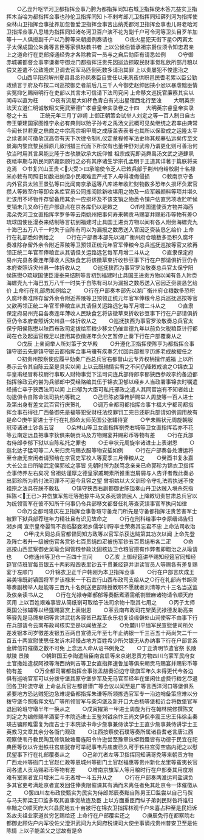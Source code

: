 <!-- { "loadSidebar": true } -->
　　○乙丑升呕罕河卫都指挥佥事乃胯为都指挥同知右城卫指挥使木答兀益实卫指挥木当哈为都指挥佥事也孙伦卫指挥同知卜不剌考郎兀卫指挥同知薛列河为指挥使朵林山卫指挥佥事扯养加忽鲁爱卫指挥佥事苦出纳秃都河卫指挥佥事也儿哥老哈河卫指挥佥事八思塔为指挥同知渚冬河卫百户演不花为副千户可令河等卫头目歹羊加等十一人俱授副千户以乃胯等来朝援例奏请也
　　○夜火星犯天街下星○丙寅太子太保成国公朱勇等言臣等家俱缺教书者  上以公候伯皆承祖宗爵位须令知忠君亲上之道命行在吏部择通经秀才各除教官一员与之自后勋臣有请悉如例
　　○守御赤城署都督佥事李谦奏守御龙门都指挥汪贵先因巡边掠取民财事觉私歛所部月粮以偿又差遣不公致隆庆卫调去官军马匹倒死数多请治其罪  上以贵屡犯不悛逮治之
　　○山西平阳府解州夏县县丞孙凤奏臣自受任以来夙夜供职邑民耆老累以臣公勤政绩言于府及布按二司巡按御史者前后几三千人今御史赵绅因挟小忿以暴虐黜臣情实冤抑乞赐辩明行在吏部以其言未可信请下法司究问  上命移文巡抚官廉察其实以闻毋以直为枉
　　○夜有流星大如杯色青白有光出星宿西北行至浊
　　大明英宗法天立道仁明诚敬昭文宪武至德广孝睿皇帝实录卷之十四
　大明英宗睿皇帝实录卷之十五
　　正统元年三月丁卯朔  上御正朝策会试举人刘定之等一百人制曰自古帝王肇建国家图惟宁永必有典则以贻子孙考之禹汤文武概可见矣继统之君率由典常今闻长世若夏之启商之中宗高宗祖甲周之成康盖表表者也其所以保盈成之运隆太平之续者尚可徵欤汉高帝有天下次律令制礼仪定章程修军法史称其规摹弘远矣传至文景海内黎庶黎民醇原几致刑措三代而下所仅有也董仲舒对武帝乃谓更化则可善治何欤当时用其言果能比隆于古欤朕钦承大统仰惟  祖宗成宪即尧舜禹汤文武之道肆夙夜祗率期与斯民同跻雍熙顾行之必有其序诸生学宗孔孟明于王道其详著于篇朕将亲览焉　○书复兴山王贵＜火受＞曰承喻使令乏人已敕兵部于荆州府给校尉十名禄米亦敕有司照旧如数进纳但小民艰难宜严戒下人毋得凌侮侵损
　　○敕南京守备内外官员太监王景弘等曰比闻南京承运等八库递年收贮财物数多恐年久损坏负累官攒人等敕至尔等即会各库官员公同拣阅除新收堪用之物及一应军器颜料等项并堪久贮该用不坏物件存留备用其余一应损坏及不该支销之物悉令铺户估直另项收贮听候支销未几又命行在户部盘点在京各库仍以是敕之
　　○爪哇国遣使贡方物并海西弗朵秃河卫女直指挥孛罗多等云南姚州把事何寿来朝贡马赐宴并赐彩币等物有差○琉球国使臣漫泰来结制等言初到福建时止具国王进贡方物以闻有各人附赍海螺壳九十海巴五万八千一时失于自陈有司以为漏报之数悉送入官因乏赍装恳乞给价  上命行在礼部悉如例给之
　　○行在户部奏本部先以湖广衡州府仓粮数多恐积久腐坏奏准除存留外余令附近茶陵等卫预领正统元年官军俸粮今总兵巡抚巡按等官又欲再领正统二年官军俸粮宜从其请但关运路远乞每军月增二斗从之
　　○直隶保定府易州完县各奏连年薄收人民缺食乞将该徵草束折收钞豆事下行在户部请俱折豆仍令本府查照诉灾州县一体折收从之
　　○巡抚狭西为事官罗汝敬奏总兵官太保宁阳侯陈懋○琉球国使臣漫泰来结制等言初到福建时止具国王进贡方物以闻有各人附赍海螺壳九十海巴五万八千一时失于自陈有司以为漏报之数悉送入官因乏赍装恳乞给价  上命行在礼部悉如例给之
　　○行在户部奏本部先以湖广衡州府仓粮数多恐积久腐坏奏准除存留外余令附近茶陵等卫预领正统元年官军俸粮今总兵巡抚巡按等官又欲再领正统二年官军俸粮宜从其请但关运路远乞每军月增二斗从之
　　○直隶保定府易州完县各奏连年薄收人民缺食乞将该徵草束折收钞豆事下行在户部请俱折豆仍令本府查照诉灾州县一体折收从之
　　○巡抚狭西为事官罗汝敬奏总兵官太保宁阳侯陈懋以陕西布政司定拨给军粮少移文仍催宣德九年以前负欠税粮臣计行都司在仓及起运官粮足以接用其欲徵递年负欠乞暂停止奏下行在户部覆奏从之
　　○戊辰  上亲阅举人所对策于文华殿
　　○升遵化卫指挥使陈亨为都指挥佥事镇守密云先是镇守密云都指挥佥事马骥有疾奏乞代回兵部推亨历练老成故擢任之
　　○初贵州按察使应履平劾奏广西总兵官右都督山云专弄权柄擅作威福  上以所奏示云令其自陈云至是具实以闻  上以云既输情实宥之不问仍降敕戒谕之○锦衣卫卒皇甫经冒称校尉行事取人财物事觉下法司词连兵部侍郎李郁狭西参政李约备边都指挥徐政云约尝为兵部郎中受经赂编其伍于锦衣卫郁以经乡人当政署事锦衣时嘱遣经捕亡卒于狭西法司以闻  上曰郁为大臣可私托邪政之遣人其同官岂有不知者姑止勿逮俱令自陈命法司执约等鞫之
　　○己巳陈卤簿传胪赐举人周旋等一百人进士及第出身有差文武百官行庆贺礼
　　○调万全都司都指挥佥事卞福大宁都司都指挥佥事石得往广西备御先是福等犯受财枉法绞罪罚工完日还职兵部请如例调用故有是命○庚午宴进士于行在礼部命太师英国公张辅待宴
　　○辛未赐状元周旋朝服冠带诸进士钞各五锭
　　○朵林山等卫女直指挥劄秃右城等卫女直指挥若亦不花等云南定远县把事李狄俱来朝贡马及方物赐宴并赐彩币等物有差
　　○行在兵部右侍郎李郁下狱以自陈私托之罪也
　　○壬申状元周旋率诸进士上表谢恩
　　○迤北达子猛可等二人来归贡马赐衣服等物安插如例
　　○行在户部奏各处漕运将至仓廒无空闲者请预给在京官吏军校人等夏季三月俸粮从之
　　○癸酉书复永嘉大长公主曰所喻武定侯郭玹之事皆  先朝时所为朕笃念亲亲已命郭珍为锦衣卫指挥佥事侍养左右矣况  曾祖姑谨厚之德皇家戚畹素所推重岂屑屑与人告讦者哉此奏必出郭珍所为若付法司罪不可逭今且容之望  曾祖姑以大义训珍令守礼法若执迷不悛  祖宗之法具在朕不敢私
　　○镇守狭西右副都御史陈镒奏山丹卫达贼入境杀死指挥陈＜王已＞并伤旗军焦旺等抢掠牛马又杀死馈饷民人  上降敕切责甘肃总兵官以为统领官军在彼不知所干何事仍令兵部移文都督任礼等查究误事官军执问如律
　　○命万全都司隆庆左卫指挥佥事鲁瑄守备龙门所先是守备都指挥汪贵苦害军士被罪下狱兵部荐瑄年力精壮且有识见故命之
　　○行在刑科给事中李原缙谒告归湘乡闻  宣宗皇帝晏驾不哀临娶妾湘乡儒学训导李士荣奏其忘君不忠  上命法司收治之
　　○甲戌大同总兵官都督同知方政等以官军杀获达贼第其功次以闻  上命先登及阵亡者升一级被伤官各赏钞七百贯绢四疋被伤军钞五百贯绢布各二疋
　　○命巡按山西监察御史吴瑜会同管粮参政沈固核边卫仓粮官攒有作弊者即鞫治之从瑜请也
　　○修通州等卫仓一百四十三间
　　○乙亥  上御经筵讲毕赐知经筵官同知经筵官侍班官每员银五十两彩叚四表里钞五千贯兼经筵并讲读官员人等赐各有差复赐宴于左顺门
　　○升锦衣卫正千户韩刚为本卫指挥佥事
　　○行在户部言庆成王弟美堟既封镇国将军岁该禄米一千石宜行山西布政司支给从之○行在礼部尚书胡濙等奏副榜举人赵能等三百九十名例送吏部除授教职不愿就者刘清等六十三名当送监及依亲读书从之
　　○行在光禄寺卿郝郁等奏酝煮酒需纸劄檾麻诸物请令顺天府买用  上以百姓艰难事皆从简纸劄可取给于法司余物十取其七用之
　　○丙子太师英国公张辅等以经筵赐宴赏上表谢恩
　　○革云南布政司花架英武禄德发助高来等驿先是马牌矣细等言洪武初各驿皆已裁革永乐初复设缘僻处山涧使客不由事下行在兵部请令云南布政司核实至是以闻故革之
　　○免麓川平缅军民宣慰使司所欠差发银本司岁徵差发银五百两自宣德元年至七年止纳银一千三百五十两尚欠二千一百五十两宣慰使思任发诉木邦侵占地方百姓希少所欠银无从办纳事下行在户部言系金牌信符催徵之数不可免  上念远人命从诏书例免之
　　○丁丑清明节遣官祭  长陵  献陵  景陵
　　○朝鲜国王李祹遣陪臣南宫启等来京谢恩贡方物四川乌蒙军民府女土官撒姑遣叔阿禄等海西纳剌吉等卫女直指挥速鲁加等俱来朝贡马赐宴并赐彩币等物有差
　　○万全都司署都指挥佥事张孟喆奏沿边守墩旗军年久未得更代今各边俱有巡哨官军可以分拨守堡其原守堡步军及无马官军经年在堡闲住虚费行粮乞尽退回各卫轮流守墩  上命总兵官左都督谭广等会议以闻至是广等言西洋河口等堡俱系紧要地方恐达贼犯边急难堤备都指挥朱谦等所领拣选官军专一沿边哨备策应难以分拨守堡今照指挥文弘广等所领官军与柴沟堡及新开口大白杨等堡相近合将数堡官军退回轮班守墩半年一换从之
　　○戊寅擢第一甲进士周旋为行在翰林院修撰陈文刘定之为编修赐羊酒宴于本院选进士王鉴刘钺余忭王尚文伊侃李震王忠王伟徐圭秦瑛古镛顾睢雷复为庶吉士于本院读书命少詹事兼侍读学士王直少詹事兼侍讲学士王英教习文章其余分各衙门观政
　　○江西按察使石璞等奏所属诸县耆老言唐江西观察使韦丹教民陶瓦修筑陂塘蜀旌阳令许逊尝至豫章诛蟒戮蜃皆有功德于民宜在祀典臣等议以许逊铁柱宫庙犹存可举祀事韦丹庙废已久可于铁柱宫旁空庙内祀之以慰民望事下行在礼部覆奏从之
　　○己卯兀者左等卫指挥同知满哥秃等来朝贡方物广西龙州等衙门土官赵仁政等恩城州等衙门土官赵福惠等贵州新化龙里等蛮夷长官司各遣人贡马赐彩币等物有差
　　○增南京旗军人等月粮时行在户部奏其用度艰难有室家者宜月增米二斗无者增一斗五升从之
　　○行在户部奏两淮运司盐课负多其官吏考满赴京者宜发回住俸责限催课其有满而未离任者免其赴京令一体催徵从之
　　○罢四川左布政使甄实为民实为侍郎郑辰奏黜自陈男王□监尝以自己马贸与马夫郭梁王□监多取其直事觉故连及臣  上以方面重臣而纵子弟剥民财咎将谁归卒黜之○顺天府大兴县民地五十亩被行在锦衣卫指挥林观千户朱喜占种至是民妇诉系故夫祖业家道贫穷乞赐给还  上命行在户部覆实还之
　　○庚辰免行在都察院右都御史顾佐户内军役佐父澄洪武间为大同府税课司大使坐事谪戍贵州普安卫至是佐陈情  上以子能盖父之愆故有是命
